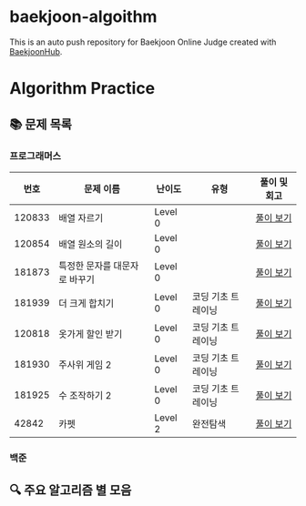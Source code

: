 # baekjoon-algoithm
This is an auto push repository for Baekjoon Online Judge created with [BaekjoonHub](https://github.com/BaekjoonHub/BaekjoonHub).

# Algorithm Practice

## 📚 문제 목록

### 프로그래머스

| 번호 | 문제 이름 | 난이도 | 유형 | 풀이 및 회고 |
|--------|-----------|--------|------|--------------|
| 120833 | 배열 자르기 | Level 0 |   | [풀이 보기](https://github.com/kJshine/coding-test-study/tree/main/프로그래머스/0/120833.%E2%80%85배열%E2%80%85자르기) |
| 120854 | 배열 원소의 길이 | Level 0 |   | [풀이 보기](https://github.com/kJshine/coding-test-study/tree/main/프로그래머스/0/120854.%E2%80%85배열%E2%80%85원소의%E2%80%85길이) |
| 181873 | 특정한 문자를 대문자로 바꾸기 | Level 0 |   | [풀이 보기](https://github.com/kJshine/coding-test-study/tree/main/프로그래머스/0/181873.%E2%80%85특정한%E2%80%85문자를%E2%80%85대문자로%E2%80%85바꾸기) |
| 181939 | 더 크게 합치기 | Level 0 | 코딩 기초 트레이닝 | [풀이 보기](https://github.com/kJshine/coding-test-study/tree/main/프로그래머스/0/181939.%E2%80%85더%E2%80%85크게%E2%80%85합치기) |
| 120818 | 옷가게 할인 받기 | Level 0 | 코딩 기초 트레이닝 | [풀이 보기](https://github.com/kJshine/coding-test-study/tree/main/프로그래머스/0/120818.%E2%80%85옷가게%E2%80%85할인%E2%80%85받기) |
| 181930 | 주사위 게임 2 | Level 0 | 코딩 기초 트레이닝 | [풀이 보기](https://github.com/kJshine/coding-test-study/tree/main/프로그래머스/0/181930.%E2%80%85주사위%E2%80%85게임%E2%80%852) |
| 181925 | 수 조작하기 2 | Level 0 | 코딩 기초 트레이닝 | [풀이 보기](https://github.com/kJshine/coding-test-study/tree/main/프로그래머스/0/181930.%E2%80%852수%E2%80%85조작하기%E2%80%852) |
| 42842 | 카펫 | Level 2 | 완전탐색 | [풀이 보기](https://github.com/kJshine/coding-test-study/tree/main/프로그래머스/2/42842.%E2%80%852카펫) |
### 백준

<!--
| 번호 | 문제 이름 | 난이도 | 유형 | 풀이 및 회고 |
|------|-----------|--------|------|--------------|
| 1000 | A+B       | Bronze 5| 구현 | [풀이 보기](./baekjoon/1000/README.md) |
| 1001 | A-B       | Bronze 5| 구현 | [풀이 보기](./baekjoon/1001/README.md) |
-->
## 🔍 주요 알고리즘 별 모음
